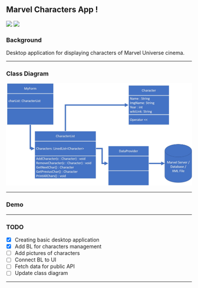 ## Marvel Characters App !

<p align="left">
    <img src="https://img.shields.io/badge/language-C++-ff69b4.svg">
<img src="https://img.shields.io/badge/status-InProgress-yellow.svg">
</p>

### Background
Desktop application for displaying characters of Marvel Universe cinema.

---

### Class Diagram
<img src="images/application_arch.jpg" width=800>

---

### Demo

---

### TODO
- [X] Creating basic desktop application 
- [X] Add BL for characters management
- [ ] Add pictures of characters
- [ ] Connect BL to UI
- [ ] Fetch data for public API
- [ ] Update class diagram

---
